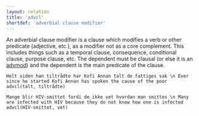 ```yaml
---
layout: relation
title: 'advcl'
shortdef: 'adverbial clause modifier'
---
```

An adverbial clause modifier is a clause which modifies a verb or other predicate (adjective, etc.), as a modifier not as a core complement. This includes things such as a temporal clause, consequence, conditional clause, purpose clause, etc. The dependent must be clausal (or else it is an [advmod]()) and the dependent is the main predicate of the clause.

~~~ sdparse
Helt siden han tiltrådte har Kofi Annan talt de fattiges sak \n Ever since he started Kofi Annan has spoken the cause of the poor
advcl(talt, tiltrådte)
~~~

~~~ sdparse
Mange blir HIV-smittet fordi de ikke vet hvordan man smittes \n Many are infected with HIV because they do not know how one is infected
advcl(HIV-smittet, vet)
~~~
